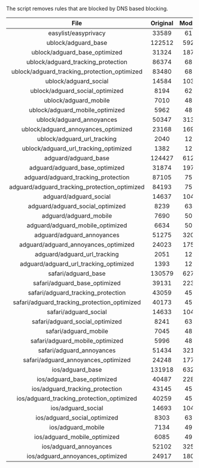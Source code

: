 The script removes rules that are blocked by DNS based blocking.


| File | Original | Modified |
|:----:|:-----:|:-----:|
| easylist/easyprivacy | 33589 | 6177 |
| ublock/adguard_base | 122512 | 59245 |
| ublock/adguard_base_optimized | 31324 | 18766 |
| ublock/adguard_tracking_protection | 86374 | 6874 |
| ublock/adguard_tracking_protection_optimized | 83480 | 6874 |
| ublock/adguard_social | 14584 | 10356 |
| ublock/adguard_social_optimized | 8194 | 6295 |
| ublock/adguard_mobile | 7010 | 4830 |
| ublock/adguard_mobile_optimized | 5962 | 4830 |
| ublock/adguard_annoyances | 50347 | 31351 |
| ublock/adguard_annoyances_optimized | 23168 | 16904 |
| ublock/adguard_url_tracking | 2040 | 1210 |
| ublock/adguard_url_tracking_optimized | 1382 | 1210 |
| adguard/adguard_base | 124427 | 61256 |
| adguard/adguard_base_optimized | 31874 | 19769 |
| adguard/adguard_tracking_protection | 87105 | 7551 |
| adguard/adguard_tracking_protection_optimized | 84193 | 7551 |
| adguard/adguard_social | 14637 | 10410 |
| adguard/adguard_social_optimized | 8239 | 6345 |
| adguard/adguard_mobile | 7690 | 5015 |
| adguard/adguard_mobile_optimized | 6634 | 5015 |
| adguard/adguard_annoyances | 51275 | 32050 |
| adguard/adguard_annoyances_optimized | 24023 | 17590 |
| adguard/adguard_url_tracking | 2051 | 1220 |
| adguard/adguard_url_tracking_optimized | 1393 | 1220 |
| safari/adguard_base | 130579 | 62704 |
| safari/adguard_base_optimized | 39131 | 22344 |
| safari/adguard_tracking_protection | 43059 | 4578 |
| safari/adguard_tracking_protection_optimized | 40173 | 4578 |
| safari/adguard_social | 14633 | 10400 |
| safari/adguard_social_optimized | 8241 | 6338 |
| safari/adguard_mobile | 7045 | 4875 |
| safari/adguard_mobile_optimized | 5996 | 4875 |
| safari/adguard_annoyances | 51434 | 32149 |
| safari/adguard_annoyances_optimized | 24248 | 17706 |
| ios/adguard_base | 131918 | 63221 |
| ios/adguard_base_optimized | 40487 | 22869 |
| ios/adguard_tracking_protection | 43145 | 4586 |
| ios/adguard_tracking_protection_optimized | 40259 | 4586 |
| ios/adguard_social | 14693 | 10423 |
| ios/adguard_social_optimized | 8303 | 6362 |
| ios/adguard_mobile | 7134 | 4914 |
| ios/adguard_mobile_optimized | 6085 | 4914 |
| ios/adguard_annoyances | 52102 | 32522 |
| ios/adguard_annoyances_optimized | 24917 | 18081 |